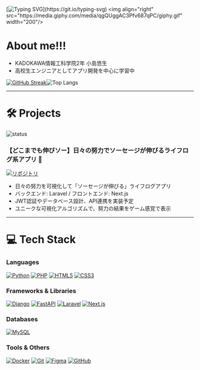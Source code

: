 [![Typing SVG](https://readme-typing-svg.herokuapp.com?font=Fira+Code&size=22&pause=1000&color=2ECC71&width=435&lines=Welcome+to+my+GitHub!;Get+to+know+me!)](https://git.io/typing-svg)
<img align="right" src="https://media.giphy.com/media/qgQUggAC3Pfv687qPC/giphy.gif" width="200"/>

# About me!!!

- KADOKAWA情報工科学院2年 小島悠生
- 高校生エンジニアとしてアプリ開発を中心に学習中  

<div>
  
[![GitHub Streak](https://streak-stats.demolab.com?user=Kykoji000&theme=tokyonight&hide_border=true)](https://git.io/streak-stats)![Top Langs](https://github-readme-stats.vercel.app/api/top-langs/?username=Kykoji000&layout=compact&theme=tokyonight)

</div>





---

# 🛠 Projects

![status](https://img.shields.io/badge/status-in_progress-yellow) 


### 【どこまでも伸びソー】日々の努力でソーセージが伸びるライフログ系アプリ 🌭


[![リポジトリ](https://github-readme-stats.vercel.app/api/pin/?username=Kykoji000&repo=lifelog-app&theme=tokyonight)](https://github.com/Kykoji000/lifelog-app)


- 日々の努力を可視化して「ソーセージが伸びる」ライフログアプリ  
- バックエンド: Laravel / フロントエンド: Next.js  
- JWT認証やデータベース設計、API連携を実装予定  
- ユニークな可視化アルゴリズムで、努力の結果をゲーム感覚で表示    

---

# 💻 Tech Stack

### Languages
[![Python](https://img.shields.io/badge/Python-3776AB?style=for-the-badge&logo=python&logoColor=white)](https://www.python.org/)
[![PHP](https://img.shields.io/badge/PHP-777BB4?style=for-the-badge&logo=php&logoColor=white)](https://www.php.net/)
[![HTML5](https://img.shields.io/badge/HTML5-E34F26?style=for-the-badge&logo=html5&logoColor=white)](https://developer.mozilla.org/ja/docs/Web/HTML)
[![CSS3](https://img.shields.io/badge/CSS3-1572B6?style=for-the-badge&logo=css3&logoColor=white)](https://developer.mozilla.org/ja/docs/Web/CSS)

### Frameworks & Libraries
[![Django](https://img.shields.io/badge/Django-092E20?style=for-the-badge&logo=django&logoColor=white)](https://www.djangoproject.com/)
[![FastAPI](https://img.shields.io/badge/FastAPI-009688?style=for-the-badge&logo=fastapi&logoColor=white)](https://fastapi.tiangolo.com/)
[![Laravel](https://img.shields.io/badge/Laravel-FF2D20?style=for-the-badge&logo=laravel&logoColor=white)](https://laravel.com/)
[![Next.js](https://img.shields.io/badge/Next.js-000000?style=for-the-badge&logo=next.js&logoColor=white)](https://nextjs.org/)
<!-- [![React](https://img.shields.io/badge/React-61DAFB?style=for-the-badge&logo=react&logoColor=white)](https://react.dev/)
[![TailwindCSS](https://img.shields.io/badge/TailwindCSS-06B6D4?style=for-the-badge&logo=tailwind-css&logoColor=white)](https://tailwindcss.com/) -->

### Databases
[![MySQL](https://img.shields.io/badge/MySQL-005C84?style=for-the-badge&logo=mysql&logoColor=white)](https://www.mysql.com/)

### Tools & Others
[![Docker](https://img.shields.io/badge/Docker-2496ED?style=for-the-badge&logo=docker&logoColor=white)](https://www.docker.com/)
[![Git](https://img.shields.io/badge/Git-F05032?style=for-the-badge&logo=git&logoColor=white)](https://git-scm.com/)
[![Figma](https://img.shields.io/badge/Figma-F24E1E?style=for-the-badge&logo=figma&logoColor=white)](https://www.figma.com/)
[![GitHub](https://img.shields.io/badge/GitHub-181717?style=for-the-badge&logo=github&logoColor=white)](https://github.com/)



